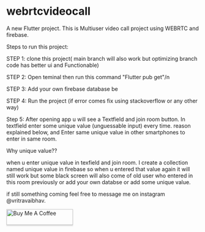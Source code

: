 # webrtcvideocall

A new Flutter project.
This is Multiuser video call project using WEBRTC and firebase.

Steps to run this project:

 STEP 1: clone this project( main branch will also work but optimizing branch code has better ui and Functionable)
 
 STEP 2: Open teminal then run this command "Flutter pub get"/n
 
 STEP 3: Add your own firebase database be

 STEP 4: Run the project (if error comes fix using stackoverflow or any other way)
 
 Step 5: After opening app u will see a Textfield and join room button. In textfield enter some unique value (unguessable input) every time.  reason explained below,
and Enter same unique value in other smartphones to enter in same room.

Why unique value??

  when u enter unique value in texfield and join room. I create a collection named unique value in firebase so when u entered that value again it will still work but some black screen will also come of old user who entered in this room previously or add your own databse or add some unique value.

 if still something coming feel free to message me on instagram @vritravaibhav. 

 <a href="https://www.buymeacoffee.com/vritravaibhav" target="_blank"><img src="https://www.buymeacoffee.com/assets/img/custom_images/orange_img.png" alt="Buy Me A Coffee" style="height: 41px !important;width: 174px !important;box-shadow: 0px 3px 2px 0px rgba(190, 190, 190, 0.5) !important;-webkit-box-shadow: 0px 3px 2px 0px rgba(190, 190, 190, 0.5) !important;" ></a>

